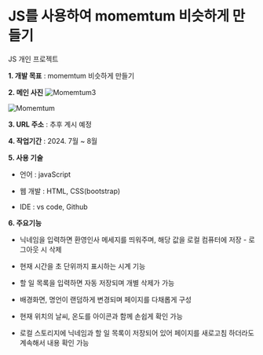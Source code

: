 # JS를 사용하여 momemtum 비슷하게 만들기
JS 개인 프로젝트

**1. 개발 목표** : momemtum 비슷하게 만들기

**2. 메인 사진**
![Momemtum3](https://github.com/user-attachments/assets/4b3bba9d-9b31-4565-8033-00934a11ad42)

![Momemtum](https://github.com/user-attachments/assets/bdfaf0b6-fd1b-4e77-8a2b-f32303efaf7e)

**3. URL 주소** : 추후 계시 예정

**4. 작업기간** : 2024. 7월 ~ 8월

**5. 사용 기술**

- 언어 : javaScript

- 웹 개발 : HTML, CSS(bootstrap)

- IDE : vs code, Github

**6. 주요기능**

- 닉네임을 입력하면 환영인사 메세지를 띄워주며, 해당 값을 로컬 컴퓨터에 저장 - 로그아웃 시 삭제

- 현재 시간을 초 단위까지 표시하는 시계 기능

- 할 일 목록을 입력하면 자동 저장되며 개별 삭제가 가능

- 배경화면, 명언이 랜덤하게 변경되며 페이지를 다채롭게 구성

- 현재 위치의 날씨, 온도를 아이콘과 함께 손쉽게 확인 가능

- 로컬 스토리지에 닉네임과 할 일 목록이 저장되어 있어 페이지를 새로고침 하더라도 계속해서 내용 확인 가능

